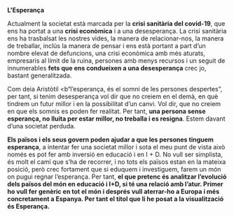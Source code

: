 <b>L'Esperança</b>

Actualment la societat està marcada per la <b>crisi sanitària del covid-19</b>, que ens ha portat a una <b>crisi econòmica</b> i a una desesperança.  La crisi sanitària ens ha trasbalsat les nostres vides, la manera de relacionar-nos, la manera de treballar, inclús la manera de pensar i ens està portant a part d’un nombre elevat de defuncions, una crisi econòmica amb més aturats, empresaris al límit de la ruina, persones amb menys recursos i un seguit de innumerables <b>fets que ens condueixen a una desesperança</b> crec jo, bastant generalitzada. 

Com deia Aristòtil <b“l’esperança, és el somni de les persones despertes”</b>, per tant, si tenim desesperança vol dir que no creiem en el demà, en què tindrem un futur millor i en la possibilitat d’un canvi. Vol dir, que no creiem en que els somnis es poden fer realitat. Per tant, <b>una persona sense esperança, no lluita per estar millor, no treballa i es resigna</b>. Estem davant d’una societat perduda. 

<b>Els països i els seus govern poden ajudar a que les persones tinguem esperança</b>, a intentar fer una societat millor i sota el meu punt de vista això només es pot fer amb inversió en educació i en I + D. No vull ser simplista, és molt el camí que s’ha de recorrer, i no tots els països estan en la mateixa posició, però crec fortament que si eduquem i investiguem, farem un món on pugui regnar l’esperança. Per tant, <b>el que pretenc és analitzar l’evolució dels països del món en educació i I+D, si té una relació amb l’atur<b>. Primer ho vull fer genèric en tot el món i després vull aterrar-ho a Europa i més concretament a Espanya. Per tant el títol que li he posat a la visualització és Esperança.
